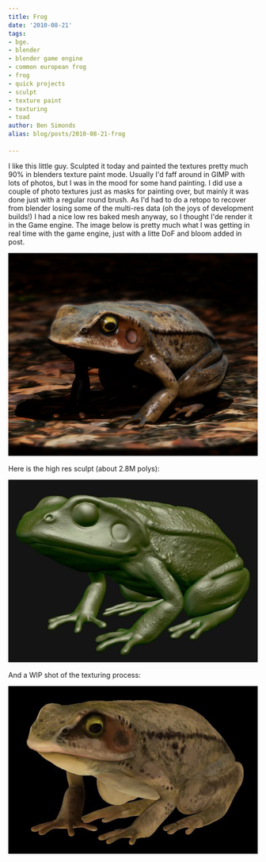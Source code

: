 ```yaml
---
title: Frog
date: '2010-08-21'
tags:
- bge.
- blender
- blender game engine
- common european frog
- frog
- quick projects
- sculpt
- texture paint
- texturing
- toad
author: Ben Simonds
alias: blog/posts/2010-08-21-frog

---
```


I like this little guy. Sculpted it today and painted the textures pretty much 90% in blenders texture paint mode. Usually I'd faff around in GIMP with lots of photos, but I was in the mood for some hand painting. I did use a couple of photo textures just as masks for painting over, but mainly it was done just with a regular round brush. As I'd had to do a retopo to recover from blender losing some of the multi-res data (oh the joys of development builds!) I had a nice low res baked mesh anyway, so I thought I'de render it in the Game engine. The image below is pretty much what I was getting in real time with the game engine, just with a litte DoF and bloom added in post.

![>< ><](/images/old/frog_bge.png)

Here is the high res sculpt (about 2.8M polys):

![>< ><](/images/old/wip2.jpg)

And a WIP shot of the texturing process:

![>< ><](/images/old/wip3.jpg)



